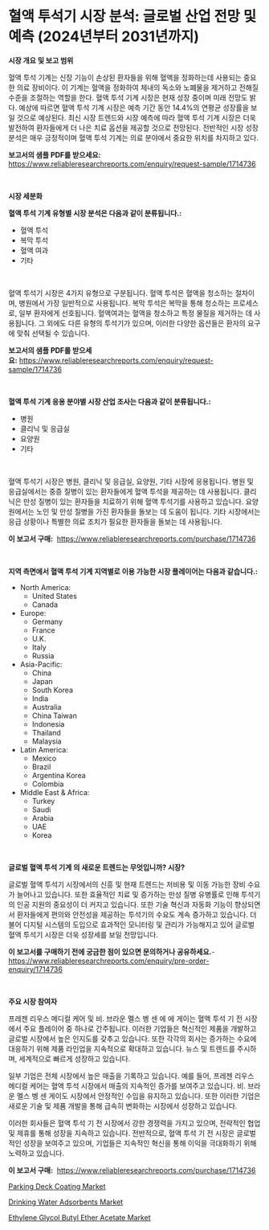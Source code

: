 <p><h1>혈액 투석기 시장 분석: 글로벌 산업 전망 및 예측 (2024년부터 2031년까지)</h1></p><p><strong>시장 개요 및 보고 범위</strong></p>
<p><p>혈액 투석 기계는 신장 기능이 손상된 환자들을 위해 혈액을 정화하는데 사용되는 중요한 의료 장비이다. 이 기계는 혈액을 정화하여 체내의 독소와 노폐물을 제거하고 전해질 수준을 조절하는 역할을 한다. 혈액 투석 기계 시장은 현재 성장 중이며 미래 전망도 밝다. 예상에 따르면 혈액 투석 기계 시장은 예측 기간 동안 14.4%의 연평균 성장률을 보일 것으로 예상된다. 최신 시장 트렌드와 시장 예측에 따라 혈액 투석 기계 시장은 더욱 발전하여 환자들에게 더 나은 치료 옵션을 제공할 것으로 전망된다. 전반적인 시장 성장 분석은 매우 긍정적이며 혈액 투석 기계는 의료 분야에서 중요한 위치를 차지하고 있다.</p></p>
<p><strong>보고서의 샘플 PDF를 받으세요:</strong> <a href="https://www.reliableresearchreports.com/enquiry/request-sample/1714736">https://www.reliableresearchreports.com/enquiry/request-sample/1714736</a></p>
<p>&nbsp;</p>
<p><strong>시장 세분화</strong></p>
<p><strong>혈액 투석 기계 유형별 시장 분석은 다음과 같이 분류됩니다.:</strong></p>
<p><ul><li>혈액 투석</li><li>복막 투석</li><li>혈액 여과</li><li>기타</li></ul></p>
<p>&nbsp;</p>
<p><p>혈액 투석기 시장은 4가지 유형으로 구분됩니다. 혈액 투석은 혈액을 청소하는 절차이며, 병원에서 가장 일반적으로 사용됩니다. 복막 투석은 복막을 통해 청소하는 프로세스로, 일부 환자에게 선호됩니다. 혈액여과는 혈액을 청소하고 특정 물질을 제거하는 데 사용됩니다. 그 외에도 다른 유형의 투석기가 있으며, 이러한 다양한 옵션들은 환자의 요구에 맞춰 선택될 수 있습니다.</p></p>
<p><strong>보고서의 샘플 PDF를 받으세요:</strong>&nbsp;<a href="https://www.reliableresearchreports.com/enquiry/request-sample/1714736">https://www.reliableresearchreports.com/enquiry/request-sample/1714736</a></p>
<p>&nbsp;</p>
<p><strong> 혈액 투석 기계 응용 분야별 시장 산업 조사는 다음과 같이 분류됩니다.:</strong></p>
<p><ul><li>병원</li><li>클리닉 및 응급실</li><li>요양원</li><li>기타</li></ul></p>
<p>&nbsp;</p>
<p><p>혈액 투석기 시장은 병원, 클리닉 및 응급실, 요양원, 기타 시장에 응용됩니다. 병원 및 응급실에서는 중증 질병이 있는 환자들에게 혈액 투석을 제공하는 데 사용됩니다. 클리닉은 만성 질병이 있는 환자들을 치료하기 위해 혈액 투석기를 사용하고 있습니다. 요양원에서는 노인 및 만성 질병을 가진 환자들을 돌보는 데 도움이 됩니다. 기타 시장에서는 응급 상황이나 특별한 의료 조치가 필요한 환자들을 돌보는 데 사용됩니다.</p></p>
<p><strong>이 보고서 구매:</strong>&nbsp; <a href="https://www.reliableresearchreports.com/purchase/1714736">https://www.reliableresearchreports.com/purchase/1714736</a></p>
<p>&nbsp;</p>
<p><strong>지역 측면에서 혈액 투석 기계 지역별로 이용 가능한 시장 플레이어는 다음과 같습니다.:</strong></p>
<p><ul>
    <li>
        North America:
        <ul>
            <li>United States</li>
            <li>Canada</li>
        </ul>
    </li>
    <li>
        Europe:
        <ul>
            <li>Germany</li>
            <li>France</li>
            <li>U.K.</li>
            <li>Italy</li>
            <li>Russia</li>
        </ul>
    </li>
    <li>
        Asia-Pacific:
        <ul>
            <li>China</li>
            <li>Japan</li>
            <li>South Korea</li>
            <li>India</li>
            <li>Australia</li>
            <li>China Taiwan</li>
            <li>Indonesia</li>
            <li>Thailand</li>
            <li>Malaysia</li>
        </ul>
    </li>
    <li>
        Latin America:
        <ul>
            <li>Mexico</li>
            <li>Brazil</li>
            <li>Argentina Korea</li>
            <li>Colombia</li>
        </ul>
    </li>
    <li>
        Middle East & Africa:
        <ul>
            <li>Turkey</li>
            <li>Saudi</li>
            <li>Arabia</li>
            <li>UAE</li>
            <li>Korea</li>
        </ul>
    </li>
    </ul></p>
<p>&nbsp;</p>
<p><strong>글로벌 혈액 투석 기계 의 새로운 트렌드는 무엇입니까? 시장?</strong></p>
<p><p>글로벌 혈액 투석기 시장에서의 신흥 및 현재 트렌드는 저비용 및 이동 가능한 장비 수요가 늘어나고 있습니다. 또한 효율적인 치료 및 증가하는 만성 질병 유병률로 인해 투석기의 인공 지원의 중요성이 더 커지고 있습니다. 또한 기술 혁신과 자동화 기능이 향상되면서 환자들에게 편의와 안전성을 제공하는 투석기의 수요도 계속 증가하고 있습니다. 더불어 디지털 시스템의 도입으로 효과적인 모니터링 및 관리가 가능해지고 있어 글로벌 혈액 투석기 시장은 더욱 성장세를 보일 전망입니다.</p></p>
<p><strong>이 보고서를 구매하기 전에 궁금한 점이 있으면 문의하거나 공유하세요.</strong>- <a href="https://www.reliableresearchreports.com/enquiry/pre-order-enquiry/1714736">https://www.reliableresearchreports.com/enquiry/pre-order-enquiry/1714736</a></p>
<p>&nbsp;</p>
<p><strong>주요 시장 참여자</strong></p>
<p><p>프레젠 리우스 메디컬 케어 및 비. 브라운 멜스 벵 센 에 에 게이는 혈액 투석 기 전 시장에서 주요 플레이어 중 하나로 간주됩니다. 이러한 기업들은 혁신적인 제품을 개발하고 글로벌 시장에서 높은 인지도를 갖추고 있습니다. 또한 각각의 회사는 증가하는 수요에 대응하기 위해 제품 라인업을 지속적으로 확대하고 있습니다. 뉴스 및 트렌드를 주시하며, 세계적으로 빠르게 성장하고 있습니다.</p><p>일부 기업은 전체 시장에서 높은 매출을 기록하고 있습니다. 예를 들어, 프레젠 리우스 메디컬 케어는 혈액 투석 시장에서 매출의 지속적인 증가를 보여주고 있습니다. 비. 브라운 멜스 벵 센 게이도 시장에서 안정적인 수입을 유지하고 있습니다. 또한 이러한 기업은 새로운 기술 및 제품 개발을 통해 급속히 변화하는 시장에서 성장하고 있습니다.</p><p>이러한 회사들은 혈액 투석 기 전 시장에서 강한 경쟁력을 가지고 있으며, 전략적인 협업 및 제휴를 통해 성장을 지속하고 있습니다. 전반적으로, 혈액 투석 기 전 시장은 글로벌적인 성장을 보여주고 있으며, 기업들은 지속적인 혁신을 통해 이익을 극대화하기 위해 노력하고 있습니다.</p></p>
<p><strong>이 보고서 구매:</strong>&nbsp;&nbsp;<a href="https://www.reliableresearchreports.com/purchase/1714736">https://www.reliableresearchreports.com/purchase/1714736</a></p>
<p><p><a href="https://github.com/angelajermaine/Market-Research-Report-List-2/blob/main/parking-deck-coating-market.md">Parking Deck Coating Market</a></p><p><a href="https://github.com/shotows/Market-Research-Report-List-1/blob/main/drinking-water-adsorbents-market.md">Drinking Water Adsorbents Market</a></p><p><a href="https://github.com/beatblasta/Market-Research-Report-List-2/blob/main/ethylene-glycol-butyl-ether-acetate-market.md">Ethylene Glycol Butyl Ether Acetate Market</a></p></p>
